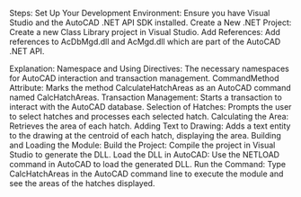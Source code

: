 Steps:
Set Up Your Development Environment: Ensure you have Visual Studio and the AutoCAD .NET API SDK installed.
Create a New .NET Project: Create a new Class Library project in Visual Studio.
Add References: Add references to AcDbMgd.dll and AcMgd.dll which are part of the AutoCAD .NET API.

Explanation:
Namespace and Using Directives: The necessary namespaces for AutoCAD interaction and transaction management.
CommandMethod Attribute: Marks the method CalculateHatchAreas as an AutoCAD command named CalcHatchAreas.
Transaction Management: Starts a transaction to interact with the AutoCAD database.
Selection of Hatches: Prompts the user to select hatches and processes each selected hatch.
Calculating the Area: Retrieves the area of each hatch.
Adding Text to Drawing: Adds a text entity to the drawing at the centroid of each hatch, displaying the area.
Building and Loading the Module:
Build the Project: Compile the project in Visual Studio to generate the DLL.
Load the DLL in AutoCAD: Use the NETLOAD command in AutoCAD to load the generated DLL.
Run the Command: Type CalcHatchAreas in the AutoCAD command line to execute the module and see the areas of the hatches displayed.

